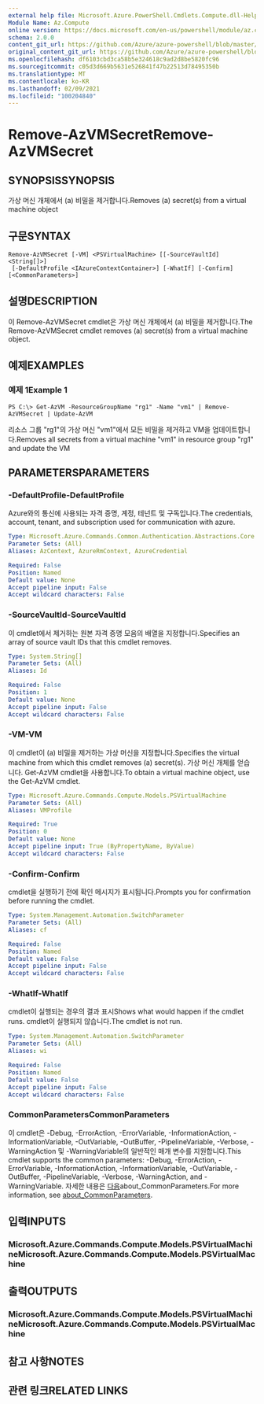 ```yaml
---
external help file: Microsoft.Azure.PowerShell.Cmdlets.Compute.dll-Help.xml
Module Name: Az.Compute
online version: https://docs.microsoft.com/en-us/powershell/module/az.compute/remove-azvmsecret
schema: 2.0.0
content_git_url: https://github.com/Azure/azure-powershell/blob/master/src/Compute/Compute/help/Remove-AzVMSecret.md
original_content_git_url: https://github.com/Azure/azure-powershell/blob/master/src/Compute/Compute/help/Remove-AzVMSecret.md
ms.openlocfilehash: df6103cbd3ca58b5e324618c9ad2d8be5820fc96
ms.sourcegitcommit: c05d3d669b5631e526841f47b22513d78495350b
ms.translationtype: MT
ms.contentlocale: ko-KR
ms.lasthandoff: 02/09/2021
ms.locfileid: "100204840"
---
```

# <span data-ttu-id="ef2df-101">Remove-AzVMSecret</span><span class="sxs-lookup"><span data-stu-id="ef2df-101">Remove-AzVMSecret</span></span>

## <span data-ttu-id="ef2df-102">SYNOPSIS</span><span class="sxs-lookup"><span data-stu-id="ef2df-102">SYNOPSIS</span></span>
<span data-ttu-id="ef2df-103">가상 머신 개체에서 (a) 비밀을 제거합니다.</span><span class="sxs-lookup"><span data-stu-id="ef2df-103">Removes (a) secret(s) from a virtual machine object</span></span>

## <span data-ttu-id="ef2df-104">구문</span><span class="sxs-lookup"><span data-stu-id="ef2df-104">SYNTAX</span></span>

```
Remove-AzVMSecret [-VM] <PSVirtualMachine> [[-SourceVaultId] <String[]>]
 [-DefaultProfile <IAzureContextContainer>] [-WhatIf] [-Confirm] [<CommonParameters>]
```

## <span data-ttu-id="ef2df-105">설명</span><span class="sxs-lookup"><span data-stu-id="ef2df-105">DESCRIPTION</span></span>
<span data-ttu-id="ef2df-106">이 Remove-AzVMSecret cmdlet은 가상 머신 개체에서 (a) 비밀을 제거합니다.</span><span class="sxs-lookup"><span data-stu-id="ef2df-106">The Remove-AzVMSecret cmdlet removes (a) secret(s) from a virtual machine object.</span></span>

## <span data-ttu-id="ef2df-107">예제</span><span class="sxs-lookup"><span data-stu-id="ef2df-107">EXAMPLES</span></span>

### <span data-ttu-id="ef2df-108">예제 1</span><span class="sxs-lookup"><span data-stu-id="ef2df-108">Example 1</span></span>
```
PS C:\> Get-AzVM -ResourceGroupName "rg1" -Name "vm1" | Remove-AzVMSecret | Update-AzVM
```

<span data-ttu-id="ef2df-109">리소스 그룹 "rg1"의 가상 머신 "vm1"에서 모든 비밀을 제거하고 VM을 업데이트합니다.</span><span class="sxs-lookup"><span data-stu-id="ef2df-109">Removes all secrets from a virtual machine "vm1" in resource group "rg1" and update the VM</span></span>

## <span data-ttu-id="ef2df-110">PARAMETERS</span><span class="sxs-lookup"><span data-stu-id="ef2df-110">PARAMETERS</span></span>

### <span data-ttu-id="ef2df-111">-DefaultProfile</span><span class="sxs-lookup"><span data-stu-id="ef2df-111">-DefaultProfile</span></span>
<span data-ttu-id="ef2df-112">Azure와의 통신에 사용되는 자격 증명, 계정, 테넌트 및 구독입니다.</span><span class="sxs-lookup"><span data-stu-id="ef2df-112">The credentials, account, tenant, and subscription used for communication with azure.</span></span>

```yaml
Type: Microsoft.Azure.Commands.Common.Authentication.Abstractions.Core.IAzureContextContainer
Parameter Sets: (All)
Aliases: AzContext, AzureRmContext, AzureCredential

Required: False
Position: Named
Default value: None
Accept pipeline input: False
Accept wildcard characters: False
```

### <span data-ttu-id="ef2df-113">-SourceVaultId</span><span class="sxs-lookup"><span data-stu-id="ef2df-113">-SourceVaultId</span></span>
<span data-ttu-id="ef2df-114">이 cmdlet에서 제거하는 원본 자격 증명 모음의 배열을 지정합니다.</span><span class="sxs-lookup"><span data-stu-id="ef2df-114">Specifies an array of source vault IDs that this cmdlet removes.</span></span>

```yaml
Type: System.String[]
Parameter Sets: (All)
Aliases: Id

Required: False
Position: 1
Default value: None
Accept pipeline input: False
Accept wildcard characters: False
```

### <span data-ttu-id="ef2df-115">-VM</span><span class="sxs-lookup"><span data-stu-id="ef2df-115">-VM</span></span>
<span data-ttu-id="ef2df-116">이 cmdlet이 (a) 비밀을 제거하는 가상 머신을 지정합니다.</span><span class="sxs-lookup"><span data-stu-id="ef2df-116">Specifies the virtual machine from which this cmdlet removes (a) secret(s).</span></span>
<span data-ttu-id="ef2df-117">가상 머신 개체를 얻습니다. Get-AzVM cmdlet을 사용합니다.</span><span class="sxs-lookup"><span data-stu-id="ef2df-117">To obtain a virtual machine object, use the Get-AzVM cmdlet.</span></span>

```yaml
Type: Microsoft.Azure.Commands.Compute.Models.PSVirtualMachine
Parameter Sets: (All)
Aliases: VMProfile

Required: True
Position: 0
Default value: None
Accept pipeline input: True (ByPropertyName, ByValue)
Accept wildcard characters: False
```

### <span data-ttu-id="ef2df-118">-Confirm</span><span class="sxs-lookup"><span data-stu-id="ef2df-118">-Confirm</span></span>
<span data-ttu-id="ef2df-119">cmdlet을 실행하기 전에 확인 메시지가 표시됩니다.</span><span class="sxs-lookup"><span data-stu-id="ef2df-119">Prompts you for confirmation before running the cmdlet.</span></span>

```yaml
Type: System.Management.Automation.SwitchParameter
Parameter Sets: (All)
Aliases: cf

Required: False
Position: Named
Default value: False
Accept pipeline input: False
Accept wildcard characters: False
```

### <span data-ttu-id="ef2df-120">-WhatIf</span><span class="sxs-lookup"><span data-stu-id="ef2df-120">-WhatIf</span></span>
<span data-ttu-id="ef2df-121">cmdlet이 실행되는 경우의 결과 표시</span><span class="sxs-lookup"><span data-stu-id="ef2df-121">Shows what would happen if the cmdlet runs.</span></span>
<span data-ttu-id="ef2df-122">cmdlet이 실행되지 않습니다.</span><span class="sxs-lookup"><span data-stu-id="ef2df-122">The cmdlet is not run.</span></span>

```yaml
Type: System.Management.Automation.SwitchParameter
Parameter Sets: (All)
Aliases: wi

Required: False
Position: Named
Default value: False
Accept pipeline input: False
Accept wildcard characters: False
```

### <span data-ttu-id="ef2df-123">CommonParameters</span><span class="sxs-lookup"><span data-stu-id="ef2df-123">CommonParameters</span></span>
<span data-ttu-id="ef2df-124">이 cmdlet은 -Debug, -ErrorAction, -ErrorVariable, -InformationAction, -InformationVariable, -OutVariable, -OutBuffer, -PipelineVariable, -Verbose, -WarningAction 및 -WarningVariable의 일반적인 매개 변수를 지원합니다.</span><span class="sxs-lookup"><span data-stu-id="ef2df-124">This cmdlet supports the common parameters: -Debug, -ErrorAction, -ErrorVariable, -InformationAction, -InformationVariable, -OutVariable, -OutBuffer, -PipelineVariable, -Verbose, -WarningAction, and -WarningVariable.</span></span> <span data-ttu-id="ef2df-125">자세한 내용은 [다음](http://go.microsoft.com/fwlink/?LinkID=113216)about_CommonParameters.</span><span class="sxs-lookup"><span data-stu-id="ef2df-125">For more information, see [about_CommonParameters](http://go.microsoft.com/fwlink/?LinkID=113216).</span></span>

## <span data-ttu-id="ef2df-126">입력</span><span class="sxs-lookup"><span data-stu-id="ef2df-126">INPUTS</span></span>

### <span data-ttu-id="ef2df-127">Microsoft.Azure.Commands.Compute.Models.PSVirtualMachine</span><span class="sxs-lookup"><span data-stu-id="ef2df-127">Microsoft.Azure.Commands.Compute.Models.PSVirtualMachine</span></span>

## <span data-ttu-id="ef2df-128">출력</span><span class="sxs-lookup"><span data-stu-id="ef2df-128">OUTPUTS</span></span>

### <span data-ttu-id="ef2df-129">Microsoft.Azure.Commands.Compute.Models.PSVirtualMachine</span><span class="sxs-lookup"><span data-stu-id="ef2df-129">Microsoft.Azure.Commands.Compute.Models.PSVirtualMachine</span></span>

## <span data-ttu-id="ef2df-130">참고 사항</span><span class="sxs-lookup"><span data-stu-id="ef2df-130">NOTES</span></span>

## <span data-ttu-id="ef2df-131">관련 링크</span><span class="sxs-lookup"><span data-stu-id="ef2df-131">RELATED LINKS</span></span>
